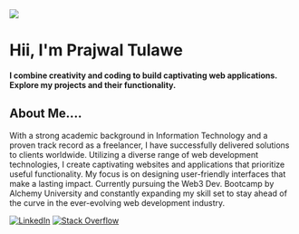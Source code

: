 <img src="https://media.licdn.com/dms/image/C4D16AQGMq8LB6dcTpQ/profile-displaybackgroundimage-shrink_350_1400/0/1657293266844?e=1723075200&v=beta&t=yCdrls6fPy4eXQ0xBLpy0DT4akQu7SkG9mtvF-lqGpA">

# Hii, I'm Prajwal Tulawe
__I combine creativity and coding to build captivating web applications. Explore my projects and their functionality.__

## About Me....
 With a strong academic background in Information Technology and a proven track record as a freelancer, I have successfully delivered solutions to clients worldwide. 
 Utilizing a diverse range of web development technologies, I create captivating websites and applications that prioritize useful functionality. My focus is on designing user-friendly interfaces that make a lasting impact. 
 Currently pursuing the Web3 Dev. Bootcamp by Alchemy University and constantly expanding my skill set to stay ahead of the curve in the ever-evolving web development industry. 

[![LinkedIn](https://img.shields.io/badge/LinkedIn-%230077B5.svg?logo=linkedin&logoColor=white)](https://linkedin.com/in/https://www.linkedin.com/in/prajwal-tulawe-06000b213/) [![Stack Overflow](https://img.shields.io/badge/-Stackoverflow-FE7A16?logo=stack-overflow&logoColor=white)](https://stackoverflow.com/users/16780620/prajwal-tulawe) 
